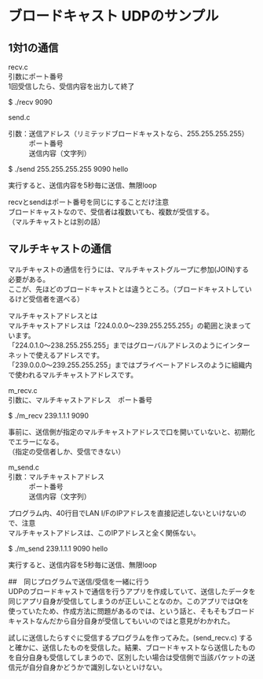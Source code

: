 # ブロードキャスト UDPのサンプル

## 1対1の通信

recv.c<br>
引数にポート番号<br>
1回受信したら、受信内容を出力して終了<br>

$ ./recv 9090

send.c

引数：送信アドレス（リミテッドブロードキャストなら、255.255.255.255）<br>
　　　ポート番号<br>
　　　送信内容（文字列）<br>

$ ./send 255.255.255.255 9090 hello<br>

実行すると、送信内容を5秒毎に送信、無限loop

recvとsendはポート番号を同じにすることだけ注意<br>
ブロードキャストなので、受信者は複数いても、複数が受信する。<br>
（マルチキャストとは別の話）



## マルチキャストの通信
マルチキャストの通信を行うには、マルチキャストグループに参加(JOIN)する必要がある。<br>
ここが、先ほどのブロードキャストとは違うところ。（ブロードキャストしているけど受信者を選べる）

マルチキャストアドレスとは<br>
マルチキャストアドレスは「224.0.0.0〜239.255.255.255」の範囲と決まっています。<br>
「224.0.1.0〜238.255.255.255」まではグローバルアドレスのようにインターネットで使えるアドレスです。<br>
「239.0.0.0〜239.255.255.255」まではプライベートアドレスのように組織内で使われるマルチキャストアドレスです。

m_recv.c<br>
引数に、マルチキャストアドレス　ポート番号<br>

$ ./m_recv 239.1.1.1 9090

事前に、送信側が指定のマルチキャストアドレスで口を開いていないと、初期化でエラーになる。<br>
（指定の受信者しか、受信できない）


m_send.c<br>
引数：マルチキャストアドレス<br>
　　　ポート番号<br>
　　　送信内容（文字列）

プログラム内、40行目でLAN I/FのIPアドレスを直接記述しないといけないので、注意<br>
マルチキャストアドレスは、このIPアドレスと全く関係ない。

$ ./m_send 239.1.1.1 9090 hello

実行すると、送信内容を5秒毎に送信、無限loop<br>


##　同じプログラムで送信/受信を一緒に行う<br>
UDPのブロードキャストで通信を行うアプリを作成していて、送信したデータを同じアプリ自身が受信してしまうのが正しいことなのか。このアプリではQtを使っていたため、作成方法に問題があるのでは、という話と、そもそもブロードキャストなんだから自分自身が受信してもいいのではと意見がわかれた。

試しに送信したらすぐに受信するプログラムを作ってみた。(send_recv.c) すると確かに、送信したものを受信した。結果、ブロードキャストなら送信したものを自分自身も受信してしまうので、区別したい場合は受信側で当該パケットの送信元が自分自身かどうかで識別しないといけない。

